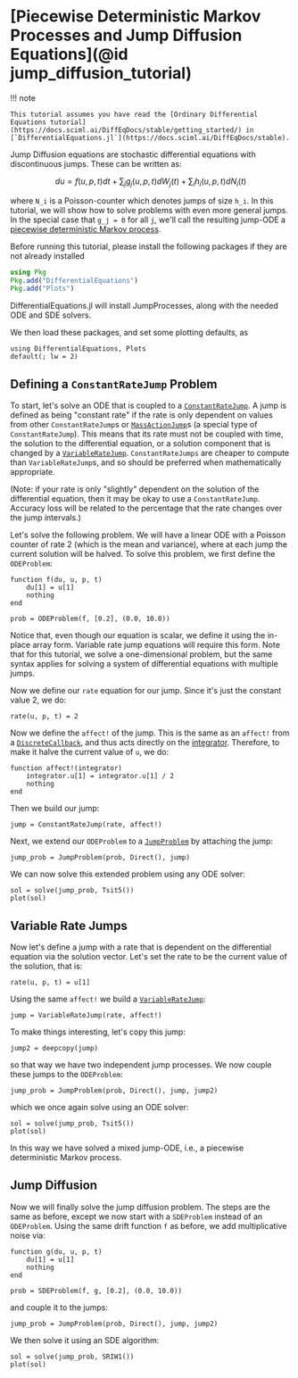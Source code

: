 # [Piecewise Deterministic Markov Processes and Jump Diffusion Equations](@id jump_diffusion_tutorial)

!!! note
    
    This tutorial assumes you have read the [Ordinary Differential Equations tutorial](https://docs.sciml.ai/DiffEqDocs/stable/getting_started/) in [`DifferentialEquations.jl`](https://docs.sciml.ai/DiffEqDocs/stable).

Jump Diffusion equations are stochastic differential equations with discontinuous
jumps. These can be written as:

```math
du = f(u,p,t)dt + \sum_{j}g_j(u,p,t)dW_j(t) + \sum_{i}h_i(u,p,t)dN_i(t)
```

where ``N_i`` is a Poisson-counter which denotes jumps of size ``h_i``. In this
tutorial, we will show how to solve problems with even more general jumps. In the
special case that ``g_j = 0`` for all ``j``, we'll call the resulting jump-ODE a
[piecewise deterministic Markov
process](https://en.wikipedia.org/wiki/Piecewise-deterministic_Markov_process).

Before running this tutorial, please install the following packages if they are
not already installed

```julia
using Pkg
Pkg.add("DifferentialEquations")
Pkg.add("Plots")
```

DifferentialEquations.jl will install JumpProcesses, along with the needed ODE and
SDE solvers.

We then load these packages, and set some plotting defaults, as

```@example tut3
using DifferentialEquations, Plots
default(; lw = 2)
```

## Defining a `ConstantRateJump` Problem

To start, let's solve an ODE that is coupled to a [`ConstantRateJump`](@ref). A
jump is defined as being "constant rate" if the rate is only dependent on values
from other `ConstantRateJump`s or [`MassActionJump`](@ref)s (a special type of
`ConstantRateJump`). This means that its rate must not be coupled with time, the
solution to the differential equation, or a solution component that is changed
by a [`VariableRateJump`](@ref). `ConstantRateJumps` are cheaper to compute than
`VariableRateJump`s, and so should be preferred when mathematically appropriate.

(Note: if your rate is only "slightly" dependent on the solution of the differential
equation, then it may be okay to use a `ConstantRateJump`. Accuracy loss will be
related to the percentage that the rate changes over the jump intervals.)

Let's solve the following problem. We will have a linear ODE with a Poisson counter
of rate 2 (which is the mean and variance), where at each jump the current solution
will be halved. To solve this problem, we first define the `ODEProblem`:

```@example tut3
function f(du, u, p, t)
    du[1] = u[1]
    nothing
end

prob = ODEProblem(f, [0.2], (0.0, 10.0))
```

Notice that, even though our equation is scalar, we define it using the in-place
array form. Variable rate jump equations will require this form. Note that for
this tutorial, we solve a one-dimensional problem, but the same syntax applies
for solving a system of differential equations with multiple jumps.

Now we define our `rate` equation for our jump. Since it's just the constant
value 2, we do:

```@example tut3
rate(u, p, t) = 2
```

Now we define the `affect!` of the jump. This is the same as an `affect!` from a
[`DiscreteCallback`](https://docs.sciml.ai/DiffEqDocs/stable/features/callback_functions/),
and thus acts directly on the
[integrator](https://docs.sciml.ai/DiffEqDocs/stable/basics/integrator/).
Therefore, to make it halve the current value of `u`, we do:

```@example tut3
function affect!(integrator)
    integrator.u[1] = integrator.u[1] / 2
    nothing
end
```

Then we build our jump:

```@example tut3
jump = ConstantRateJump(rate, affect!)
```

Next, we extend our `ODEProblem` to a [`JumpProblem`](@ref) by attaching the
jump:

```@example tut3
jump_prob = JumpProblem(prob, Direct(), jump)
```

We can now solve this extended problem using any ODE solver:

```@example tut3
sol = solve(jump_prob, Tsit5())
plot(sol)
```

## Variable Rate Jumps

Now let's define a jump with a rate that is dependent on the differential
equation via the solution vector. Let's set the rate to be the current value of
the solution, that is:

```@example tut3
rate(u, p, t) = u[1]
```

Using the same `affect!` we build a [`VariableRateJump`](@ref):

```@example tut3
jump = VariableRateJump(rate, affect!)
```

To make things interesting, let's copy this jump:

```@example tut3
jump2 = deepcopy(jump)
```

so that way we have two independent jump processes. We now couple these jumps
to the `ODEProblem`:

```@example tut3
jump_prob = JumpProblem(prob, Direct(), jump, jump2)
```

which we once again solve using an ODE solver:

```@example tut3
sol = solve(jump_prob, Tsit5())
plot(sol)
```

In this way we have solved a mixed jump-ODE, i.e., a piecewise deterministic
Markov process.

## Jump Diffusion

Now we will finally solve the jump diffusion problem. The steps are the same
as before, except we now start with a `SDEProblem` instead of an `ODEProblem`.
Using the same drift function `f` as before, we add multiplicative noise via:

```@example tut3
function g(du, u, p, t)
    du[1] = u[1]
    nothing
end

prob = SDEProblem(f, g, [0.2], (0.0, 10.0))
```

and couple it to the jumps:

```@example tut3
jump_prob = JumpProblem(prob, Direct(), jump, jump2)
```

We then solve it using an SDE algorithm:

```@example tut3
sol = solve(jump_prob, SRIW1())
plot(sol)
```
